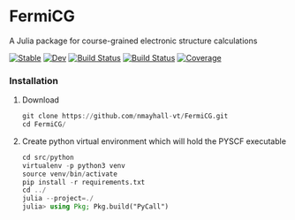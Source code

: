 # FermiCG
A Julia package for course-grained electronic structure calculations

[![Stable](https://img.shields.io/badge/docs-stable-blue.svg)](https://nmayhall.github.io/fermi_cg.jl/stable)
[![Dev](https://img.shields.io/badge/docs-dev-blue.svg)](https://nmayhall.github.io/fermi_cg.jl/dev)
[![Build Status](https://github.com/nmayhall/fermi_cg.jl/workflows/CI/badge.svg)](https://github.com/nmayhall/fermi_cg.jl/actions)
[![Build Status](https://travis-ci.com/nmayhall/fermi_cg.jl.svg?branch=master)](https://travis-ci.com/nmayhall/fermi_cg.jl)
[![Coverage](https://codecov.io/gh/nmayhall/fermi_cg.jl/branch/master/graph/badge.svg)](https://codecov.io/gh/nmayhall/fermi_cg.jl)


### Installation
1. Download

	```julia
	git clone https://github.com/nmayhall-vt/FermiCG.git
	cd FermiCG/
	```


2. Create python virtual environment which will hold the PYSCF executable

	```julia
	cd src/python
	virtualenv -p python3 venv
	source venv/bin/activate
	pip install -r requirements.txt
	cd ../
	julia --project=./
	julia> using Pkg; Pkg.build("PyCall")
	```
